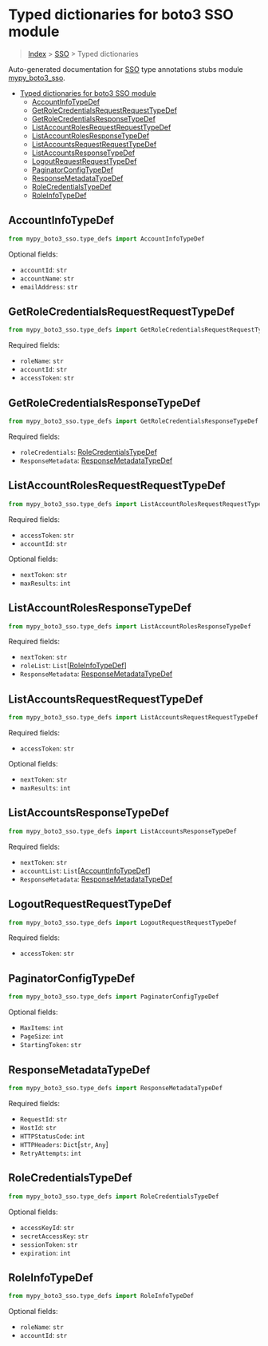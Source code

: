 # Typed dictionaries for boto3 SSO module

> [Index](..) > [SSO](.) > Typed dictionaries

Auto-generated documentation for
[SSO](https://boto3.amazonaws.com/v1/documentation/api/latest/reference/services/sso.html#SSO)
type annotations stubs module
[mypy_boto3_sso](https://pypi.org/project/mypy-boto3-sso/).

- [Typed dictionaries for boto3 SSO module](#typed-dictionaries-for-boto3-sso-module)
  - [AccountInfoTypeDef](#accountinfotypedef)
  - [GetRoleCredentialsRequestRequestTypeDef](#getrolecredentialsrequestrequesttypedef)
  - [GetRoleCredentialsResponseTypeDef](#getrolecredentialsresponsetypedef)
  - [ListAccountRolesRequestRequestTypeDef](#listaccountrolesrequestrequesttypedef)
  - [ListAccountRolesResponseTypeDef](#listaccountrolesresponsetypedef)
  - [ListAccountsRequestRequestTypeDef](#listaccountsrequestrequesttypedef)
  - [ListAccountsResponseTypeDef](#listaccountsresponsetypedef)
  - [LogoutRequestRequestTypeDef](#logoutrequestrequesttypedef)
  - [PaginatorConfigTypeDef](#paginatorconfigtypedef)
  - [ResponseMetadataTypeDef](#responsemetadatatypedef)
  - [RoleCredentialsTypeDef](#rolecredentialstypedef)
  - [RoleInfoTypeDef](#roleinfotypedef)

## AccountInfoTypeDef

```python
from mypy_boto3_sso.type_defs import AccountInfoTypeDef
```

Optional fields:

- `accountId`: `str`
- `accountName`: `str`
- `emailAddress`: `str`

## GetRoleCredentialsRequestRequestTypeDef

```python
from mypy_boto3_sso.type_defs import GetRoleCredentialsRequestRequestTypeDef
```

Required fields:

- `roleName`: `str`
- `accountId`: `str`
- `accessToken`: `str`

## GetRoleCredentialsResponseTypeDef

```python
from mypy_boto3_sso.type_defs import GetRoleCredentialsResponseTypeDef
```

Required fields:

- `roleCredentials`:
  [RoleCredentialsTypeDef](./type_defs.md#rolecredentialstypedef)
- `ResponseMetadata`:
  [ResponseMetadataTypeDef](./type_defs.md#responsemetadatatypedef)

## ListAccountRolesRequestRequestTypeDef

```python
from mypy_boto3_sso.type_defs import ListAccountRolesRequestRequestTypeDef
```

Required fields:

- `accessToken`: `str`
- `accountId`: `str`

Optional fields:

- `nextToken`: `str`
- `maxResults`: `int`

## ListAccountRolesResponseTypeDef

```python
from mypy_boto3_sso.type_defs import ListAccountRolesResponseTypeDef
```

Required fields:

- `nextToken`: `str`
- `roleList`: `List`\[[RoleInfoTypeDef](./type_defs.md#roleinfotypedef)\]
- `ResponseMetadata`:
  [ResponseMetadataTypeDef](./type_defs.md#responsemetadatatypedef)

## ListAccountsRequestRequestTypeDef

```python
from mypy_boto3_sso.type_defs import ListAccountsRequestRequestTypeDef
```

Required fields:

- `accessToken`: `str`

Optional fields:

- `nextToken`: `str`
- `maxResults`: `int`

## ListAccountsResponseTypeDef

```python
from mypy_boto3_sso.type_defs import ListAccountsResponseTypeDef
```

Required fields:

- `nextToken`: `str`
- `accountList`:
  `List`\[[AccountInfoTypeDef](./type_defs.md#accountinfotypedef)\]
- `ResponseMetadata`:
  [ResponseMetadataTypeDef](./type_defs.md#responsemetadatatypedef)

## LogoutRequestRequestTypeDef

```python
from mypy_boto3_sso.type_defs import LogoutRequestRequestTypeDef
```

Required fields:

- `accessToken`: `str`

## PaginatorConfigTypeDef

```python
from mypy_boto3_sso.type_defs import PaginatorConfigTypeDef
```

Optional fields:

- `MaxItems`: `int`
- `PageSize`: `int`
- `StartingToken`: `str`

## ResponseMetadataTypeDef

```python
from mypy_boto3_sso.type_defs import ResponseMetadataTypeDef
```

Required fields:

- `RequestId`: `str`
- `HostId`: `str`
- `HTTPStatusCode`: `int`
- `HTTPHeaders`: `Dict`\[`str`, `Any`\]
- `RetryAttempts`: `int`

## RoleCredentialsTypeDef

```python
from mypy_boto3_sso.type_defs import RoleCredentialsTypeDef
```

Optional fields:

- `accessKeyId`: `str`
- `secretAccessKey`: `str`
- `sessionToken`: `str`
- `expiration`: `int`

## RoleInfoTypeDef

```python
from mypy_boto3_sso.type_defs import RoleInfoTypeDef
```

Optional fields:

- `roleName`: `str`
- `accountId`: `str`
